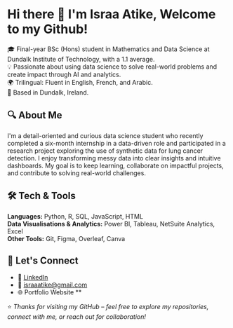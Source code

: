 
# Hi there 👋 I'm Israa Atike, Welcome to my Github!

🎓 Final-year BSc (Hons) student in Mathematics and Data Science at Dundalk Institute of Technology, with a 1.1 average.  
💡 Passionate about using data science to solve real-world problems and create impact through AI and analytics.  
🌍 Trilingual: Fluent in English, French, and Arabic.  
📍 Based in Dundalk, Ireland.



## 🔍 About Me

I'm a detail-oriented and curious data science student who recently completed a six-month internship in a data-driven role and participated in a research project exploring the use of synthetic data for lung cancer detection. 
I enjoy transforming messy data into clear insights and intuitive dashboards. My goal is to keep learning, collaborate on impactful projects, and contribute to solving real-world challenges.



## 🛠️ Tech & Tools

**Languages:** Python, R, SQL, JavaScript, HTML  
**Data Visualisations & Analytics:** Power BI, Tableau, NetSuite Analytics, Excel  
**Other Tools:** Git, Figma, Overleaf, Canva


## 📣 Let's Connect

- 💼 [LinkedIn](https://linkedin.com/in/israa-atike)
- 📧 israaatike@gmail.com
- 🌐 Portfolio Website **



⭐ *Thanks for visiting my GitHub – feel free to explore my repositories, connect with me, or reach out for collaboration!*
